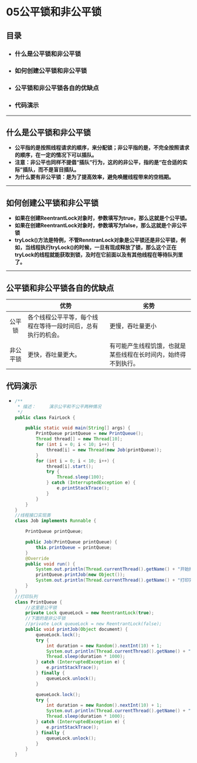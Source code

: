 # 05公平锁和非公平锁

## 目录

- ### **什么是公平锁和非公平锁**

- ### **如何创建公平锁和非公平锁**

- ### **公平锁和非公平锁各自的优缺点**

- ### **代码演示**

------

## **什么是公平锁和非公平锁**

- **公平指的是按照线程请求的顺序，来分配锁；非公平指的是，不完全按照请求的顺序，在一定的情况下可以插队。**
- **注意：非公平也同样不提倡“插队”行为，这的的非公平，指的是“在合适的实际”插队，而不是盲目插队。**
- **为什么要有非公平锁：是为了提高效率，避免唤醒线程带来的空档期。**

------

## **如何创建公平锁和非公平锁**

- **如果在创建ReentrantLock对象时，参数填写为true，那么这就是个公平锁。**
- **如果在创建ReentrantLock对象时，参数填写为false，那么这就是个非公平锁**
- **tryLock()方法是特例，不管RenntranLock对象是公平锁还是非公平锁，例如，当线程执行tryLock()的时候，一旦有现成释放了锁，那么这个正在tryLock的线程就能获取到锁，及时在它前面以及有其他线程在等待队列里了。**

------

## **公平锁和非公平锁各自的优缺点**

|          | 优势                                                         | 劣势                                                         |
| :------: | ------------------------------------------------------------ | ------------------------------------------------------------ |
|  公平锁  | 各个线程公平平等，每个线程在等待一段时间后，总有执行的机会。 | 更慢，吞吐量更小                                             |
| 非公平锁 | 更快，吞吐量更大。                                           | 有可能产生线程饥饿，也就是某些线程在长时间内，始终得不到执行。 |



## 代码演示

- ```java
  /**
   * 描述：     演示公平和不公平两种情况
   */
  public class FairLock {
  
      public static void main(String[] args) {
          PrintQueue printQueue = new PrintQueue();
          Thread thread[] = new Thread[10];
          for (int i = 0; i < 10; i++) {
              thread[i] = new Thread(new Job(printQueue));
          }
          for (int i = 0; i < 10; i++) {
              thread[i].start();
              try {
                  Thread.sleep(100);
              } catch (InterruptedException e) {
                  e.printStackTrace();
              }
          }
      }
  }
  //线程接口实现类
  class Job implements Runnable {
  
      PrintQueue printQueue;
  
      public Job(PrintQueue printQueue) {
          this.printQueue = printQueue;
      }
      @Override
      public void run() {
          System.out.println(Thread.currentThread().getName() + "开始打印");
          printQueue.printJob(new Object());
          System.out.println(Thread.currentThread().getName() + "打印完毕");
      }
  }
  //打印队列
  class PrintQueue {
      //这里是公平锁
      private Lock queueLock = new ReentrantLock(true);
      //下面的是非公平锁
      //private Lock queueLock = new ReentrantLock(false);
      public void printJob(Object document) {
          queueLock.lock();
          try {
              int duration = new Random().nextInt(10) + 1;
              System.out.println(Thread.currentThread().getName() + "正在打印，需要" + duration);
              Thread.sleep(duration * 1000);
          } catch (InterruptedException e) {
              e.printStackTrace();
          } finally {
              queueLock.unlock();
          }
  
          queueLock.lock();
          try {
              int duration = new Random().nextInt(10) + 1;
              System.out.println(Thread.currentThread().getName() + "正在打印，需要" + duration+"秒");
              Thread.sleep(duration * 1000);
          } catch (InterruptedException e) {
              e.printStackTrace();
          } finally {
              queueLock.unlock();
          }
      }
  }
  
  ```

  